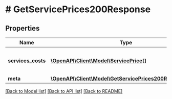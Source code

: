 # # GetServicePrices200Response

## Properties

Name | Type | Description | Notes
------------ | ------------- | ------------- | -------------
**services_costs** | [**\OpenAPI\Client\Model\ServicePrice[]**](ServicePrice.md) | Список сервисов с информацией о стоимости |
**meta** | [**\OpenAPI\Client\Model\GetServicePrices200ResponseMeta**](GetServicePrices200ResponseMeta.md) |  |

[[Back to Model list]](../../README.md#models) [[Back to API list]](../../README.md#endpoints) [[Back to README]](../../README.md)
